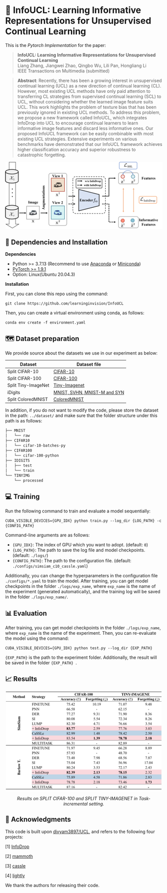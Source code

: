 # 📖 InfoUCL: Learning Informative Representations for Unsupervised Continual Learning

This is the *Pytorch Implementation* for the paper:

> **InfoUCL: Learning Informative Representations for Unsupervised Continual Learning** <br>
> Liang Zhang, Jiangwei Zhao, Qingbo Wu, Lili Pan, Hongliang Li <br>
> IEEE Transactions on Multimedia (submitted)

> **Abstract**: Recently, there has been a growing interest in unsupervised continual learning (UCL) as a new direction of continual learning (CL). However, most existing UCL methods have only paid attention to transferring CL strategies from supervised continual learning (SCL) to UCL, without considering whether the learned image feature suits UCL. This work highlights the problem of texture bias that has been previously ignored in existing UCL methods. To address this problem, we propose a new framework called InfoUCL, which integrates InfoDrop into UCL to encourage continual learners to learn informative image features and discard less informative ones. Our proposed InfoUCL framework can be easily combinable with most existing UCL strategies. Extensive experiments on various benchmarks have demonstrated that our InfoUCL framework achieves higher classification accuracy and superior robustness to catastrophic forgetting.

<div align=center>
<img align="middle" width="800" src="figures/framework.png">
</div>

## 🔧 Dependencies and Installation

**Dependencies**

- Python >= 3.7.13 (Recommend to use [Anaconda](https://www.anaconda.com/download/#linux) or [Miniconda](https://docs.conda.io/en/latest/miniconda.html))
- [PyTorch &gt;= 1.9.1](https://pytorch.org/)
- Option: Linux(Ubuntu 20.04.3)

**Installation**

First, you can clone this repo using the command:

```shell
git clone https://github.com/learninginvision/InfoUCL
```

Then, you can create a virtual environment using conda, as follows:

```shell
conda env create -f environment.yaml
```

## 🗺 Dataset preparation

We provide source about the datasets we use in our experiment as below:

| Dataset   | Dataset file                                                 |
| --------- | ------------------------------------------------------------ |
| Split CIFAR-10  | [CIFAR-10](http://www.cs.toronto.edu/~kriz/cifar-10-python.tar.gz)          |
| Split CIFAR-100  | [CIFAR-100](http://www.cs.toronto.edu/~kriz/cifar-100-python.tar.gz) |
| Split Tiny-ImageNet | [Tiny-Imagenet](https://drive.google.com/file/d/1Sy3ScMBr0F4se8VZ6TAwDYF-nNGAAdxj/view) |
| iDigits  | [MNIST, SVHN, MNIST-M and SYN](https://drive.google.com/file/d/1WOei2UJzOnjoksrsyT5VfUGHgO67ROYZ/view?usp=sharing) |
| Split ColoredMNIST | [ColoredMNIST](https://github.com/mkmenta/ColorMNIST/blob/master/ColorMNIST.py) |

In addition, if you do not want to modify the code, please store the dataset in the path: `../dataset/` and make sure that the folder structure under this path is as follows:

```
├── MNIST
│   └── raw
├── CIFAR10
│   └── cifar-10-batches-py
├── CIFAR100
│   └── cifar-100-python
├── IDIGITS
│   ├── test
│   └── train
└── TINYIMG
    └── processed
```

## 💻 Training

Run the following command to train and evaluate a model sequentially:

```
CUDA_VISIBLE_DEVICES={GPU_IDX} python train.py --log_dir {LOG_PATH} -c {CONFIG_PATH}
```

Command-line arguments are as follows:

- `{GPU_IDX}`: The index of GPU which you want to adopt. (default: `0`)
- `{LOG_PATH}`: The path to save the log file and model checkpoints. (default: `./logs/`)
- `{CONFIG_PATH}`: The path to the configuration file. (default: `./configs/simsiam_c10_cassle.yaml`)

Additionally, you can change the hyperparameters in the configuration file `./configs/*.yaml` to train the model.
After training, you can get model checkpoints in the folder `./logs/exp_name`, where `exp_name` is the name of the experiment (generated automatically), and the training log will be saved in the folder `./logs/exp_name/`.

## 📊 Evaluation

After training, you can get model checkpoints in the folder `./logs/exp_name`, where `exp_name` is the name of the experiment. 
Then, you can re-evaluate the model using the command:

```
CUDA_VISIBLE_DEVICES={GPU_IDX} python test.py --log_dir {EXP_PATH}
```

`{EXP_PATH}` is the path to the experiment folder. Additionally, the result will be saved in the folder `{EXP_PATH} `.

## 📈 Results


<div align="center">
<img align="middle" width="500" src="figures/results.jpg">

*Results on SPLIT CIFAR-100 and SPLIT TINY-IMAGENET in Task-incremental setting.*
</div>


## 📜 Acknowledgments

This code is built upon [divyam3897/UCL](https://github.com/divyam3897/UCL/), and refers to the following four projects:

[1] [InfoDrop](https://github.com/bfshi/InfoDrop)

[2] [mammoth](https://github.com/aimagelab/mammoth)

[3] [cassle](https://github.com/DonkeyShot21/cassle)

[4] [lightly](https://github.com/lightly-ai/lightly)

We thank the authors for releasing their code.